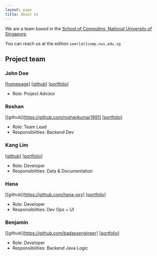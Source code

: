 ```yaml
---
layout: page
title: About Us
---
```


We are a team based in the [School of Computing, National University of Singapore](http://www.comp.nus.edu.sg).

You can reach us at the edition `seer[at]comp.nus.edu.sg`

## Project team

### John Doe

[comment]: <> (<img src="images/johndoe.png" width="200px">)

[[homepage](http://www.comp.nus.edu.sg/~damithch)]
[[github](https://github.com/johndoe)]
[[portfolio](team/johndoe.md)]

* Role: Project Advisor

### Roshan

[comment]: <> (<img src="images/johndoe.png" width="200px">)

[[github](https://github.com/roshankumar1991]
[[portfolio](team/Roshan.md)]

* Role: Team Lead
* Responsibilities: Backend Dev

### Kang Lim

[comment]: <> (<img src="images/johndoe.png" width="200px">)

[[github](https://github.com/Opkko)] [[portfolio](team/Kang.md)]

* Role: Developer
* Responsibilities: Data & Documentation

### Hana

[comment]: <> (<img src="images/johndoe.png" width="200px">)

[[github](https://github.com/hana-oxy]
[[portfolio](team/Hana.md)]

* Role: Developer
* Responsibilities: Dev Ops + UI

### Benjamin

[comment]: <> (<img src="images/badassengineer.jfif" width="200px">)

[[github](https://github.com/badassengineer]
[[portfolio](team/badassengineer.md)]

* Role: Developer
* Responsibilities: Backend Java Logic

